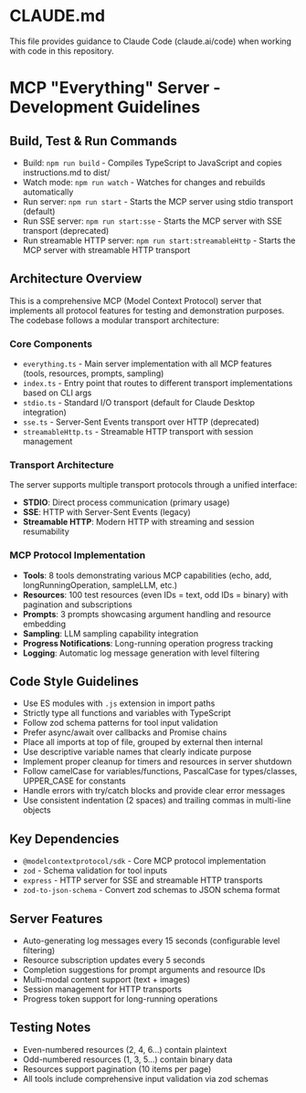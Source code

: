 # CLAUDE.md

This file provides guidance to Claude Code (claude.ai/code) when working with code in this repository.

# MCP "Everything" Server - Development Guidelines

## Build, Test & Run Commands
- Build: `npm run build` - Compiles TypeScript to JavaScript and copies instructions.md to dist/
- Watch mode: `npm run watch` - Watches for changes and rebuilds automatically  
- Run server: `npm run start` - Starts the MCP server using stdio transport (default)
- Run SSE server: `npm run start:sse` - Starts the MCP server with SSE transport (deprecated)
- Run streamable HTTP server: `npm run start:streamableHttp` - Starts the MCP server with streamable HTTP transport

## Architecture Overview

This is a comprehensive MCP (Model Context Protocol) server that implements all protocol features for testing and demonstration purposes. The codebase follows a modular transport architecture:

### Core Components
- `everything.ts` - Main server implementation with all MCP features (tools, resources, prompts, sampling)
- `index.ts` - Entry point that routes to different transport implementations based on CLI args
- `stdio.ts` - Standard I/O transport (default for Claude Desktop integration)
- `sse.ts` - Server-Sent Events transport over HTTP (deprecated)
- `streamableHttp.ts` - Streamable HTTP transport with session management

### Transport Architecture
The server supports multiple transport protocols through a unified interface:
- **STDIO**: Direct process communication (primary usage)
- **SSE**: HTTP with Server-Sent Events (legacy)
- **Streamable HTTP**: Modern HTTP with streaming and session resumability

### MCP Protocol Implementation
- **Tools**: 8 tools demonstrating various MCP capabilities (echo, add, longRunningOperation, sampleLLM, etc.)
- **Resources**: 100 test resources (even IDs = text, odd IDs = binary) with pagination and subscriptions
- **Prompts**: 3 prompts showcasing argument handling and resource embedding
- **Sampling**: LLM sampling capability integration
- **Progress Notifications**: Long-running operation progress tracking
- **Logging**: Automatic log message generation with level filtering

## Code Style Guidelines
- Use ES modules with `.js` extension in import paths
- Strictly type all functions and variables with TypeScript
- Follow zod schema patterns for tool input validation
- Prefer async/await over callbacks and Promise chains
- Place all imports at top of file, grouped by external then internal
- Use descriptive variable names that clearly indicate purpose
- Implement proper cleanup for timers and resources in server shutdown
- Follow camelCase for variables/functions, PascalCase for types/classes, UPPER_CASE for constants
- Handle errors with try/catch blocks and provide clear error messages
- Use consistent indentation (2 spaces) and trailing commas in multi-line objects

## Key Dependencies
- `@modelcontextprotocol/sdk` - Core MCP protocol implementation
- `zod` - Schema validation for tool inputs
- `express` - HTTP server for SSE and streamable HTTP transports
- `zod-to-json-schema` - Convert zod schemas to JSON schema format

## Server Features
- Auto-generating log messages every 15 seconds (configurable level filtering)
- Resource subscription updates every 5 seconds
- Completion suggestions for prompt arguments and resource IDs
- Multi-modal content support (text + images)
- Session management for HTTP transports
- Progress token support for long-running operations

## Testing Notes
- Even-numbered resources (2, 4, 6...) contain plaintext
- Odd-numbered resources (1, 3, 5...) contain binary data
- Resources support pagination (10 items per page)
- All tools include comprehensive input validation via zod schemas